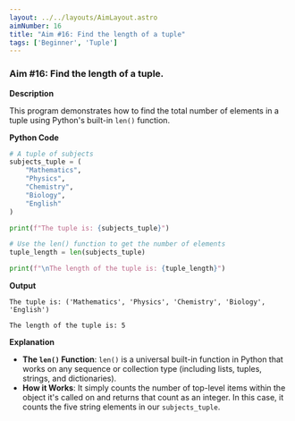 ```yaml
---
layout: ../../layouts/AimLayout.astro
aimNumber: 16
title: "Aim #16: Find the length of a tuple"
tags: ['Beginner', 'Tuple']
---
```


### Aim #16: Find the length of a tuple.

**Description**

This program demonstrates how to find the total number of elements in a tuple using Python's built-in `len()` function.

**Python Code**

```python
# A tuple of subjects
subjects_tuple = (
    "Mathematics",
    "Physics",
    "Chemistry",
    "Biology",
    "English"
)

print(f"The tuple is: {subjects_tuple}")

# Use the len() function to get the number of elements
tuple_length = len(subjects_tuple)

print(f"\nThe length of the tuple is: {tuple_length}")
```

**Output**

```text
The tuple is: ('Mathematics', 'Physics', 'Chemistry', 'Biology', 'English')

The length of the tuple is: 5
```

**Explanation**

- **The `len()` Function**: `len()` is a universal built-in function in Python that works on any sequence or collection type (including lists, tuples, strings, and dictionaries).
- **How it Works**: It simply counts the number of top-level items within the object it's called on and returns that count as an integer. In this case, it counts the five string elements in our `subjects_tuple`.

